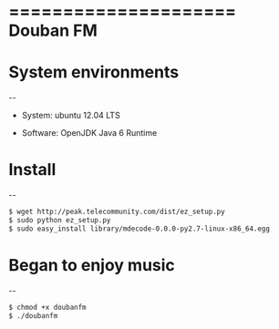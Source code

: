 =====================
Douban FM
=====================

# System environments
--

* System: ubuntu 12.04 LTS

* Software: OpenJDK Java 6 Runtime


# Install
--

``` bash
$ wget http://peak.telecommunity.com/dist/ez_setup.py
$ sudo python ez_setup.py
$ sudo easy_install library/mdecode-0.0.0-py2.7-linux-x86_64.egg
```


# Began to enjoy music
--

``` bash
$ chmod +x doubanfm
$ ./doubanfm
```
